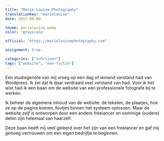 ```yaml
---
title: "Marie Louise Photography"
translationKey: "marielouise"
date: 2017-09-09

thumb: marielouise.webp
color: 'grayscale'

official: "https://marielouisephotography.com"

assignment: true

categories: ["schrijven"]
tags: ["website", "non-fictie"]
---
```


Een studiegenote van mij vroeg op een dag of iemand verstand had van Wordpress. Ik zei dat ik daar verdraaid veel verstand van had. Voor ik het wist had ik een baan om de website van een professionele fotografe bij te werken.

Ik beheer de algemene inhoud van de website: de teksten, de plaatjes, hoe ze op de pagina komen, foutjes binnen het systeem oplossen. Maar de website _zelf_ is ontworpen door een andere freelancer en sommige (oudere) delen zijn helemaal van haarzelf.

Deze baan heeft mij veel geleerd over het zijn van een freelancer en gaf mij genoeg vertrouwen om een eigen bedrijfje te beginnen.
